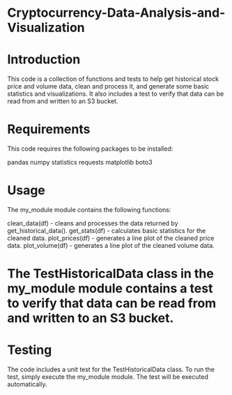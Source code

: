 # Cryptocurrency-Data-Analysis-and-Visualization
# Introduction
This code is a collection of functions and tests to help get historical stock price and volume data, clean and process it, and generate some basic statistics and visualizations. It also includes a test to verify that data can be read from and written to an S3 bucket.

# Requirements
This code requires the following packages to be installed:

pandas
numpy
statistics
requests
matplotlib
boto3

# Usage
The my_module module contains the following functions:


clean_data(df) - cleans and processes the data returned by get_historical_data().
get_stats(df) - calculates basic statistics for the cleaned data.
plot_prices(df) - generates a line plot of the cleaned price data.
plot_volume(df) - generates a line plot of the cleaned volume data.
# The TestHistoricalData class in the my_module module contains a test to verify that data can be read from and written to an S3 bucket.

# Testing
The code includes a unit test for the TestHistoricalData class. To run the test, simply execute the my_module module. The test will be executed automatically.